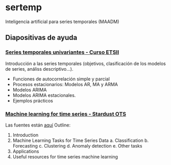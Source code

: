 # sertemp
Inteligencia artificial para series temporales (MAADM)

## Diapositivas de ayuda

### [Series temporales univariantes - Curso ETSII](https://drive.google.com/file/d/11J5HpjXya6BZ0gigCULfp6ktLFRMAtj9/view?usp=sharing)

Introducción a las series temporales (objetivos, clasificación de los modelos de series, análiss descriptivo...).
- Funciones de autocorrelación simple y parcial
- Procesos estacionarios: Modelos AR, MA y ARMA
- Modelos ARIMA
- Modelos ARIMA estacionales.
- Ejemplos prácticos

### [Machine learning for time series - Stardust OTS](https://drive.google.com/file/d/1TuQ0pEJX9vIyDm_Th--11MOV4ofsol9i/view?usp=sharing)
Las fuentes están [aquí](https://docs.google.com/presentation/d/1NFTPKCtc6MHrWy7J6N6popM4JbCRWoDh/edit?usp=sharing&ouid=110709987219361225909&rtpof=true&sd=true)
Outline:
1. Introduction
2. Machine Learning Tasks for Time Series Data
  a. Classification
  b. Forecasting
  c. Clustering
  d. Anomaly detection
  e. Other tasks
3. Applications
4. Useful resources for time series machine learning
